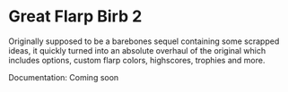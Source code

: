 # Great Flarp Birb 2
Originally supposed to be a barebones sequel containing some scrapped ideas, it quickly turned into an absolute overhaul of the original which includes options, custom flarp colors, highscores, trophies and more.

Documentation:
Coming soon